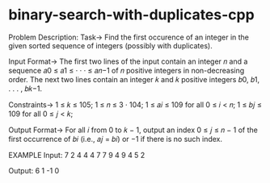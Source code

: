 # binary-search-with-duplicates-cpp

Problem Description:
Task-> Find the first occurence of an integer in the given sorted sequence of integers (possibly with duplicates).

Input Format-> The first two lines of the input contain an integer 𝑛 and a sequence 𝑎0 ≤ 𝑎1 ≤ · · · ≤ 𝑎𝑛−1
of 𝑛 positive integers in non-decreasing order. The next two lines contain an integer 𝑘 and 𝑘 positive
integers 𝑏0, 𝑏1, . . . , 𝑏𝑘−1.

Constraints-> 1 ≤ 𝑘 ≤ 105; 1 ≤ 𝑛 ≤ 3 · 104; 1 ≤ 𝑎𝑖 ≤ 109 for all 0 ≤ 𝑖 < 𝑛; 1 ≤ 𝑏𝑗 ≤ 109 for all 0 ≤ 𝑗 < 𝑘;

Output Format-> For all 𝑖 from 0 to 𝑘 − 1, output an index 0 ≤ 𝑗 ≤ 𝑛 − 1 of the first occurrence of 𝑏𝑖 (i.e.,
𝑎𝑗 = 𝑏𝑖) or −1 if there is no such index.


EXAMPLE 
Input:
7
2 4 4 4 7 7 9
4
9 4 5 2

Output:
6 1 -1 0
